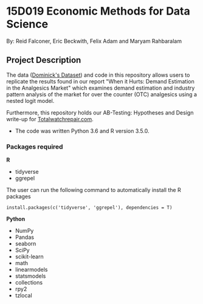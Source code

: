 # 15D019 Economic Methods for Data Science
By: Reid Falconer, Eric Beckwith, Felix Adam and Maryam Rahbaralam

## Project Description

The data ([Dominick's Dataset](https://www.chicagobooth.edu/research/kilts/datasets/dominicks)) and code in this repository allows users to replicate the results found in our report "When it Hurts: Demand Estimation in the Analgesics Market" which examines demand estimation and industry pattern analysis of the market for over the counter (OTC) analgesics using a nested logit model.

Furthermore, this repository holds our AB-Testing: Hypotheses and Design write-up for [Totalwatchrepair.com](https://www.totalwatchrepair.com). 

- The code was written Python 3.6 and R version 3.5.0.

### Packages required

**R**
- tidyverse
- ggrepel

The user can run the following command to automatically install the R packages
```
install.packages(c('tidyverse', 'ggrepel'), dependencies = T)
```
**Python**
- NumPy
- Pandas
- seaborn
- SciPy
- scikit-learn
- math
- linearmodels
- statsmodels
- collections
- rpy2
- tzlocal
